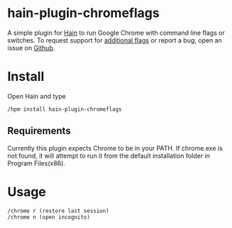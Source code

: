 # hain-plugin-chromeflags

A simple plugin for [Hain](https://github.com/appetizermonster/hain) to run Google Chrome with command line flags or switches.
To request support for [additional flags](http://peter.sh/experiments/chromium-command-line-switches) or report a bug, open an issue on [Github](https://github.com/jminjie/hain-plugin-chromeflags).

# Install
Open Hain and type

```
/hpm install hain-plugin-chromeflags
```
## Requirements
Currently this plugin expects Chrome to be in your PATH. If chrome.exe is not found, it will attempt to run it from the default installation folder in Program Files(x86).

# Usage
```
/chrome r (restore last session)
/chrome n (open incognito)
```
